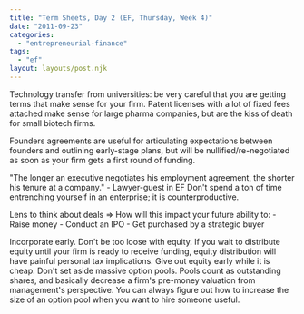 ```yaml
---
title: "Term Sheets, Day 2 (EF, Thursday, Week 4)"
date: "2011-09-23"
categories: 
  - "entrepreneurial-finance"
tags: 
  - "ef"
layout: layouts/post.njk
---
```


Technology transfer from universities: be very careful that you are getting terms that make sense for your firm. Patent licenses with a lot of fixed fees attached make sense for large pharma companies, but are the kiss of death for small biotech firms.

Founders agreements are useful for articulating expectations between founders and outlining early-stage plans, but will be nullified/re-negotiated as soon as your firm gets a first round of funding.

"The longer an executive negotiates his employment agreement, the shorter his tenure at a company." - Lawyer-guest in EF Don't spend a ton of time entrenching yourself in an enterprise; it is counterproductive.

Lens to think about deals => How will this impact your future ability to: - Raise money - Conduct an IPO - Get purchased by a strategic buyer

Incorporate early. Don't be too loose with equity. If you wait to distribute equity until your firm is ready to receive funding, equity distribution will have painful personal tax implications. Give out equity early while it is cheap. Don't set aside massive option pools. Pools count as outstanding shares, and basically decrease a firm's pre-money valuation from management's perspective. You can always figure out how to increase the size of an option pool when you want to hire someone useful.
